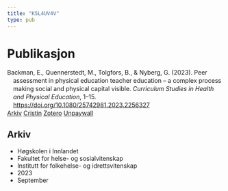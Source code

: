 ```yaml
---
title: "K5L4UV4V"
type: pub
---
```

<h1>Publikasjon</h1>
<article id="csl-bib-container-K5L4UV4V" class="csl-bib-container">
  <div class="csl-bib-body" style="line-height: 1.35; padding-left: 1em; text-indent:-1em;">
  <div class="csl-entry">Backman, E., Quennerstedt, M., Tolgfors, B., &amp; Nyberg, G. (2023). Peer assessment in physical education teacher education &#x2013; a complex process making social and physical capital visible. <i>Curriculum Studies in Health and Physical Education</i>, 1&#x2013;15. <a href="https://doi.org/10.1080/25742981.2023.2256327">https://doi.org/10.1080/25742981.2023.2256327</a></div>
</div>
  <div class="csl-bib-buttons">
    <a href="#taxonomy-article-K5L4UV4V" class="csl-bib-button">Arkiv</a>
    <a href alt="Cristin URL" class="csl-bib-button">Cristin</a>
    <a href alt="Zotero URL" class="csl-bib-button">Zotero</a>
    <a href="https://doi.org/10.1080/25742981.2023.2256327" class="csl-bib-button">Unpaywall</a>
  </div>
  <div id="csl-bib-meta-container-K5L4UV4V"></div>
</article>
<div id="csl-bib-meta-K5L4UV4V" class="csl-bib-meta">
  <article id="taxonomy-article-K5L4UV4V" class="taxonomy-article">
    <h1>Arkiv</h1>
    <ul>
      <li>Høgskolen i Innlandet</li>
      <li>Fakultet for helse- og sosialvitenskap</li>
      <li>Institutt for folkehelse- og idrettsvitenskap</li>
      <li>2023</li>
      <li>September</li>
    </ul>
  </article>
</div>
